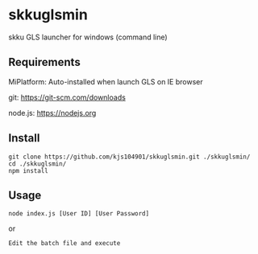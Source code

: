 # skkuglsmin

skku GLS launcher for windows (command line)

## Requirements

MiPlatform: Auto-installed when launch GLS on IE browser

git: https://git-scm.com/downloads

node.js: https://nodejs.org

## Install

```
git clone https://github.com/kjs104901/skkuglsmin.git ./skkuglsmin/
cd ./skkuglsmin/
npm install
```

## Usage

```
node index.js [User ID] [User Password]
```

or

```
Edit the batch file and execute
```
